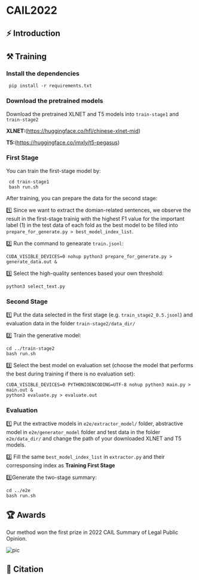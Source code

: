 # CAIL2022

## ⚡ Introduction

## ⚒️ Training
### Install the dependencies
```
 pip install -r requirements.txt
```

### Download the pretrained models
Download the pretrained XLNET and T5 models into `train-stage1` and `train-stage2`

**XLNET:**(https://huggingface.co/hfl/chinese-xlnet-mid)

**T5:**(https://huggingface.co/imxly/t5-pegasus)

### First Stage
You can train the first-stage model by:

```
 cd train-stage1
 bash run.sh
```
After training, you can prepare the data for the second stage:

1️⃣  Since we want to extract the domian-related sentences, we observe the result in the first-stage trainig with the highest F1 value for the important label (1) in the test data of each fold as the best model to be filled into `prepare_for_generate.py > best_model_index_list`.

2️⃣ Run the command to genearate `train.jsonl`:

```
CUDA_VISIBLE_DEVICES=0 nohup python3 prepare_for_generate.py > generate_data.out &
```

3️⃣ Select the high-quality sentences based your own threshold:

```
python3 select_text.py
```

### Second Stage

1️⃣ Put the data selected in the first stage (e.g. `train_stage2_0.5.jsonl`) and evaluation data in the folder `train-stage2/data_dir/`

2️⃣ Train the generative model:

```
cd ../train-stage2
bash run.sh
```
3️⃣ Select the best model on evaluation set (choose the model that performs the best during training if there is no evaluation set):

```
CUDA_VISIBLE_DEVICES=0 PYTHONIOENCODING=UTF-8 nohup python3 main.py > main.out &
python3 evaluate.py > evaluate.out
```

### Evaluation
1️⃣ Put the extractive models in `e2e/extractor_model/` folder, abstractive model in `e2e/generator_model` folder and test data in the folder `e2e/data_dir/` and change the path of your downloaded XLNET and T5 models.

2️⃣ Fill the same `best_model_index_list` in `extractor.py` and their corresponsing index as **Training First Stage**

3️⃣Generate the two-stage summary:

```
cd ../e2e
bash run.sh
```

## 🏆 Awards
Our method won the first prize in 2022 CAIL Summary of Legal Public Opinion.

![pic](image/award.png)
## 📕 Citation
